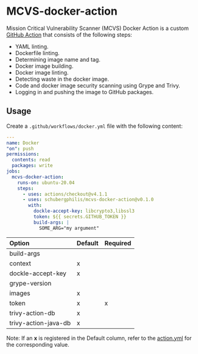 # MCVS-docker-action

Mission Critical Vulnerability Scanner (MCVS) Docker Action is a custom
[GitHub Action](https://github.com/features/actions) that consists of the
following steps:

- YAML linting.
- Dockerfile linting.
- Determining image name and tag.
- Docker image building.
- Docker image linting.
- Detecting waste in the docker image.
- Code and docker image security scanning using Grype and Trivy.
- Logging in and pushing the image to GitHub packages.

## Usage

Create a `.github/workflows/docker.yml` file with the following content:

```yaml
---
name: Docker
"on": push
permissions:
  contents: read
  packages: write
jobs:
  mcvs-docker-action:
    runs-on: ubuntu-20.04
    steps:
      - uses: actions/checkout@v4.1.1
      - uses: schubergphilis/mcvs-docker-action@v0.1.0
        with:
          dockle-accept-key: libcrypto3,libssl3
          token: ${{ secrets.GITHUB_TOKEN }}
          build-args: |
            SOME_ARG="my argument"
```

| Option               | Default | Required |
| :------------------- | :------ | -------- |
| build-args           |         |          |
| context              | x       |          |
| dockle-accept-key    | x       |          |
| grype-version        |         |          |
| images               | x       |          |
| token                | x       | x        |
| trivy-action-db      | x       |          |
| trivy-action-java-db | x       |          |

Note: If an **x** is registered in the Default column, refer to the
[action.yml](action.yml) for the corresponding value.
